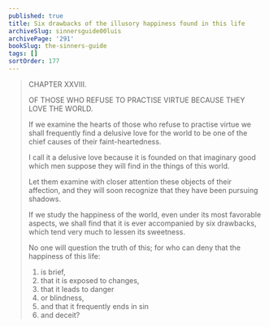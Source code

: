 ```yaml
---
published: true
title: Six drawbacks of the illusory happiness found in this life
archiveSlug: sinnersguide00luis
archivePage: '291'
bookSlug: the-sinners-guide
tags: []
sortOrder: 177
---
```


> CHAPTER XXVIII.
>
> OF THOSE WHO REFUSE TO PRACTISE VIRTUE BECAUSE THEY LOVE THE WORLD.
>
> If we examine the hearts of those who refuse to practise virtue we shall frequently find a delusive love for the world to be one of the chief causes of their faint-heartedness.
>
> I call it a delusive love because it is founded on that imaginary good which men suppose they will find in the things of this world.
>
> Let them examine with closer attention these objects of their affection, and they will soon recognize that they have been pursuing shadows.
>
> If we study the happiness of the world, even under its most favorable aspects, we shall find that it is ever accompanied by six drawbacks, which tend very much to lessen its sweetness.
>
> No one will question the truth of this; for who can deny that the happiness of this life:
>
> 1. is brief,
> 2. that it is exposed to changes,
> 3. that it leads to danger
> 4. or blindness,
> 5. and that it frequently ends in sin
> 6. and deceit?
